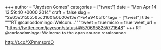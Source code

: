 
+++
author = "Jaydson Gomes"
categories = ["tweet"]
date = "Mon Apr 14 13:59:40 +0000 2014"
draft = false
slug = "2e83e31565585c3180fe0b00e13e717e4a946bf6"
tags = ["tweet"]
title = """RT @carlosdomingo: Welcom..."""
tweet = true
micro = true
tweet_url = "https://twitter.com/jaydson/status/455706958255771648"
+++
RT @carlosdomingo: Welcome to the open source renaissance

http://t.co/rXPmmsxrdO
